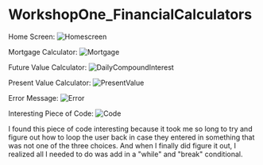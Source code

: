 ﻿# WorkshopOne_FinancialCalculators

Home Screen:
![Homescreen](https://github.com/alyu15/WorkshopOne_FinancialCalculators/assets/166542449/c4ee5782-cf17-453a-b938-3b3691eb8f08)

Mortgage Calculator:
![Mortgage](https://github.com/alyu15/WorkshopOne_FinancialCalculators/assets/166542449/6539f8a2-056a-482d-ae52-b3f7594fa2d7)

Future Value Calculator:
![DailyCompoundInterest](https://github.com/alyu15/WorkshopOne_FinancialCalculators/assets/166542449/8b4f97fb-9302-4a56-84d6-901abd54587e)

Present Value Calculator:
![PresentValue](https://github.com/alyu15/WorkshopOne_FinancialCalculators/assets/166542449/0bdb2148-86eb-4d75-9ae0-a25a2d459e43)

Error Message:
![Error](https://github.com/alyu15/WorkshopOne_FinancialCalculators/assets/166542449/4f1351b5-f272-45bb-bda8-5475e9006b47)

Interesting Piece of Code:
 ![Code](https://github.com/alyu15/WorkshopOne_FinancialCalculators/assets/166542449/e605384e-6d2b-4161-926f-a1738829ed94)

I found this piece of code interesting because it took me so long to try and figure out how to loop the user back in case they entered in something that was not one of the three choices. And when I finally did figure it out, I realized all I needed to do was add in a "while" and "break" conditional.
